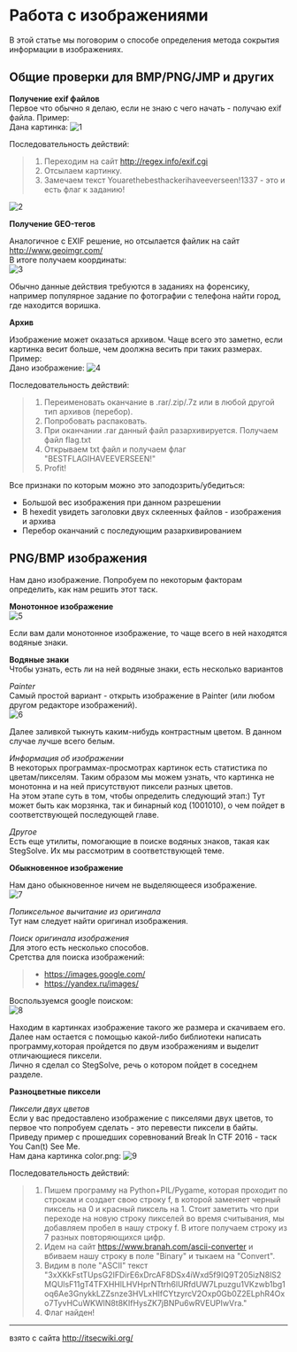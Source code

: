 # Работа с изображениями

В этой статье мы поговорим о способе определения метода сокрытия информации в изображениях.

## Общие проверки для BMP/PNG/JMP и других

__Получение exif файлов__  
Первое что обычно я делаю, если не знаю с чего начать - получаю exif файла. Пример:  
Дана картинка:
![1](img/1.png)

Последовательность действий:
> 1. Переходим на сайт http://regex.info/exif.cgi
> 2. Отсылаем картинку.
> 3. Замечаем текст Youarethebesthackerihaveeverseen!1337 - это и есть флаг к заданию!

![2](img/2.png)

__Получение GEO-тегов__

Аналогичное с EXIF решение, но отсылается файлик на сайт http://www.geoimgr.com/  
В итоге получаем координаты:  
![3](img/3.png)

Обычно данные действия требуются в заданиях на форенсику, например популярное задание по фотографии с телефона найти город, где находится воришка.

__Архив__

Изображение может оказаться архивом. Чаще всего это заметно, если картинка весит больше, чем доолжна весить при таких размерах.  
Пример:  
Дано изображение: 
![4](img/4.jpg)

Последовательность действий:
> 1. Переименовать оканчание в .rar/.zip/.7z или в любой другой тип архивов (перебор).
> 2. Попробовать распаковать. 
> 3. При оканчании .rar данный файл разархивируется. Получаем файл flag.txt
> 4. Открываем txt файл и получаем флаг "BESTFLAGIHAVEEVERSEEN!"
> 5. Profit!

Все признаки по которым можно это заподозрить/убедиться:  
* Большой вес изображения при данном разрешении
* В hexedit увидеть заголовки двух склеенных файлов - изображения и архива
* Перебор оканчаний с последующим разархивированием

## PNG/BMP изображения

Нам дано изображение. Попробуем по некоторым факторам определить, как нам решить этот таск.

__Монотонное изображение__  
![5](img/5.png)

Если вам дали монотонное изображение, то чаще всего в ней находятся водяные знаки.

__Водяные знаки__  
Чтобы узнать, есть ли на ней водяные знаки, есть несколько вариантов

_Painter_  
Самый простой вариант - открыть изображение в Painter (или любом другом редакторе изображений).  
![6](img/6.png)

Далее заливкой тыкнуть каким-нибудь контрастным цветом. В данном случае лучше всего белым.

_Информация об изображении_  
В некоторых программах-просмотрах картинок есть статистика по цветам/пикселям.
Таким образом мы можем узнать, что картинка не монотонна и на ней присутствуют пиксели разных цветов.  
На этом этапе суть в том, чтобы определить следующий этап:) Тут может быть как морзянка, так и бинарный код (1001010), о чем пойдет в соответствующей последующей главе.

_Другое_  
Есть еще утилиты, помогающие в поиске водяных знаков, такая как StegSolve. Их мы рассмотрим в соответствующей теме.  

__Обыкновенное изображение__

Нам дано обыкновенное ничем не выделяющееся изображение.  
![7](img/7.png)

_Попиксельное вычитание из оригинала_  
Тут нам следует найти оригинал изображения.

_Поиск оригинала изображения_  
Для этого есть несколько способов.  
Сретства для поиска изображений:
> * https://images.google.com/
> * https://yandex.ru/images/

Воспользуемся google поиском:  
![8](img/8.png)

Находим в картинках изображение такого же размера и скачиваем его.  
Далее нам остается с помощью какой-либо библиотеки написать программу,которая пройдется по двум изображениям и выделит отличающиеся пиксели.  
Лично я сделал со StegSolve, речь о котором пойдет в соседнем разделе.

__Разноцветные пиксели__

_Пиксели двух цветов_  
Если у вас предоставлено изображение с пикселями двух цветов, то первое что попробуем сделать - это перевести пиксели в байты.  
Приведу пример с прошедших соревнований Break In CTF 2016 - таск You Can(t) See Me.  
Нам дана картинка color.png:
![9](img/9.png)

Последовательность действий:
> 1. Пишем программу на Python+PIL/Pygame, которая проходит по строкам и создает свою строку f, в которой заменяет черный пиксель на 0 и красный пиксель на 1. Стоит заметить что при переходе на новую строку пикселей во время считывания, мы добавляем пробел в нашу строку f. В итоге получаем строку из 7 разных повторяющихся цифр.
> 2. Идем на сайт https://www.branah.com/ascii-converter и вбиваем нашу строку в поле "Binary" и тыкаем на "Convert".
> 3. Видим в поле "ASCII" текст "3xXKkFstTUpsG2IFDirE6xDrcAF8DSx4iWxd5f9IQ9T205izN8lS2MQUlsF11gT4TFXHHlLHVHprNTtrh6lURfdUW7Lpuzgu1VKzwb1bg1oq6Ae3GnykkLZZsnze3HVLxHlfCYtzyrcV2Oxp0Gb0Z2ELphR4Oxo7TyvHCuWKWlN8t8KIfHysZK7jBNPu6wRVEUPIwVra."
> 4. Флаг найден!

----
взято с сайта http://itsecwiki.org/
